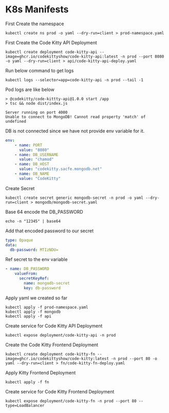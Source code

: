 # K8s Manifests 

First Create the namespace
```shell
kubectl create ns prod -o yaml --dry-run=client > prod-namespace.yaml
```

First Create the Code Kitty API Deployment
```shell
kubectl create deployment code-kitty-api --image=ghcr.io/codekittyshow/code-kitty-api:latest -n prod --port 8080 -o yaml --dry-run=client > api/code-kitty-api-deploy.yaml
```

Run below command to get logs
```shell
kubectl logs --selector=app=code-kitty-api -n prod --tail -1
```

Pod logs are like below

    > @codekitty/code-kittty-api@1.0.0 start /app
    > tsc && node dist/index.js

    Server running on port 4000
    Unable to connect to MongoDB! Cannot read property 'match' of undefined

DB is not connected since we have not provide env variable for it.
```yaml
env:
    - name: PORT
      value: "8080"
    - name: DB_USERNAME
      value: "chamod"
    - name: DB_HOST
      value: "codekitty.sacfe.mongodb.net"
    - name: DB_NAME
      value: "CodeKitty"
```

Create Secret
```shell
kubectl create secret generic mongodb-secret -n prod -o yaml --dry-run=client > mongodb/mongodb-secret.yaml
```

Base 64 encode the DB_PASSWORD
```shell
echo -n "12345" | base64
```

Add that encoded password to our secret
```yaml
type: Opaque
data:
  db-password: MTIzNDU=
```

Ref secret to the env variable
```yaml
- name: DB_PASSWORD
    valueFrom:
      secretKeyRef:
        name: mongodb-secret
        key: db-password
```

Apply yaml we created so far
```shell
kubectl apply -f prod-namespace.yaml
kubectl apply -f mongodb
kubectl apply -f api
```

Create service for Code Kitty API Deployment
```shell
kubectl expose deployment/code-kitty-api -n prod
```

Create the Code Kitty Frontend Deployment
```shell
kubectl create deployment code-kitty-fn --image=ghcr.io/codekittyshow/code-kitty:latest -n prod --port 80 -o yaml --dry-run=client > fn/code-kitty-fn-deploy.yaml
```

Apply Kitty Frontend Deployment
```shell
kubectl apply -f fn
```

Create service for Code Kitty Frontend Deployment
```shell
kubectl expose deployment/code-kitty-fn -n prod --port 80 --type=LoadBalancer
```

